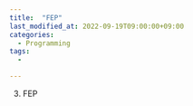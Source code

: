 ```yaml
---
title:  "FEP"
last_modified_at: 2022-09-19T09:00:00+09:00
categories:
  - Programming
tags: 
  - 

---
```



3. FEP
